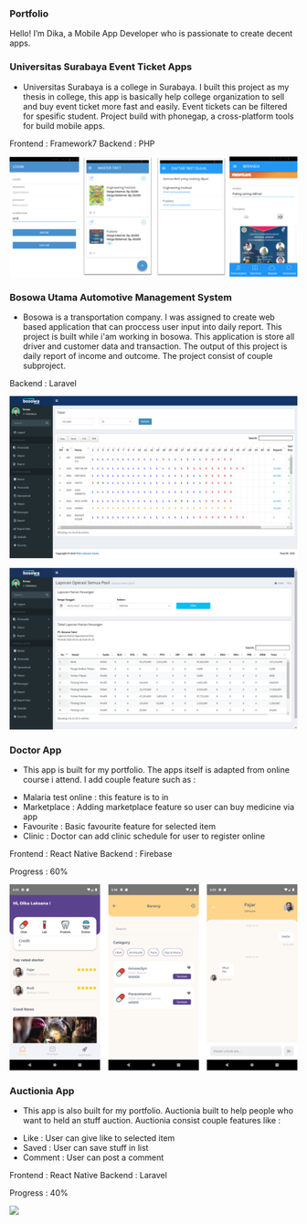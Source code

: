 ### Portfolio
Hello! I’m Dika, a Mobile App Developer who is passionate
to create decent apps.


### Universitas Surabaya Event Ticket Apps
* Universitas Surabaya is a college in Surabaya. I built this project as my thesis in college, this app is basically help college organization to sell and buy event ticket more fast and easily. Event tickets can be filtered for spesific student. Project build with phonegap, a cross-platform tools for build mobile apps.

Frontend : Framework7
Backend : PHP

![](/images/UbayaTiketApps.png)

### Bosowa Utama Automotive Management System
* Bosowa is a transportation company. I was assigned to create web based application that can proccess user input into daily report. This project is built while i'am working in bosowa. This application is store all driver and customer data and transaction. The output of this project is daily report of income and outcome. The project consist of couple subproject.

Backend : Laravel

![](/images/BosowaApps1.png)

![](/images/BosowaApps2.png)

### Doctor App
* This app is built for my portfolio. The apps itself is adapted from online course i attend. I add couple feature such as : 
- Malaria test online : this feature is to in
- Marketplace : Adding marketplace feature so user can buy medicine via app
- Favourite : Basic favourite feature for selected item
- Clinic : Doctor can add clinic schedule for user to register online

Frontend : React Native
Backend : Firebase

Progress : 60%

![](/images/DoctorApp1.png)

### Auctionia App
* This app is also built for my portfolio. Auctionia built to help people who want to held an stuff auction. Auctionia consist couple features like : 
- Like : User can give like to selected item
- Saved : User can save stuff in list
- Comment : User can post a comment

Frontend : React Native
Backend : Laravel

Progress : 40%

![](/images/AuctioniaApp1.png)
